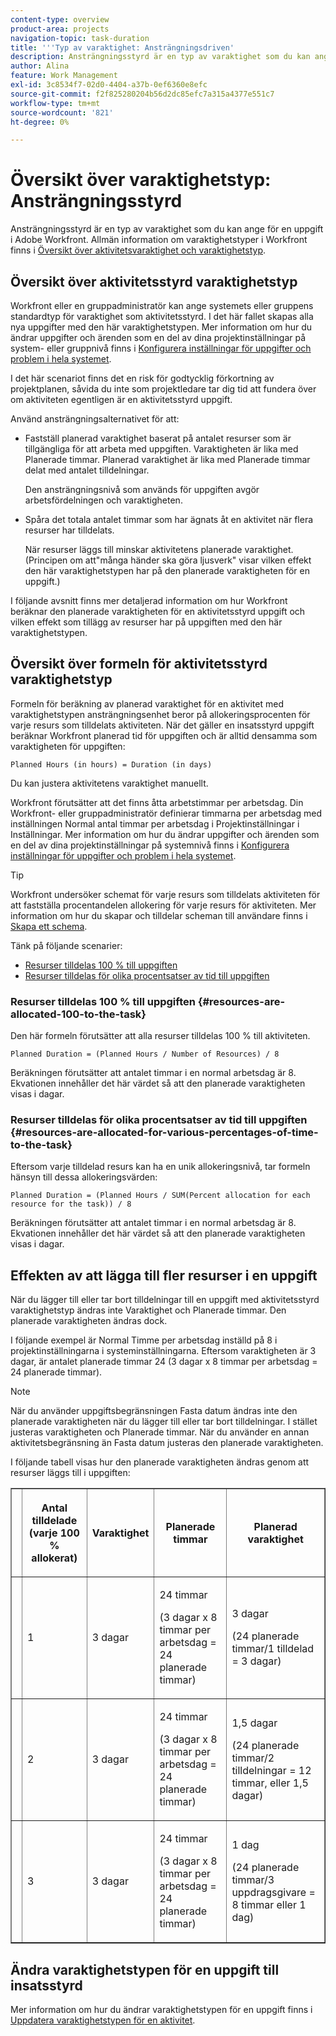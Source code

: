 ```yaml
---
content-type: overview
product-area: projects
navigation-topic: task-duration
title: '''Typ av varaktighet: Ansträngningsdriven'
description: Ansträngningsstyrd är en typ av varaktighet som du kan ange för en uppgift i Adobe Workfront. Allmän information om varaktighetstyper i Workfront finns i Översikt över Varaktighet och Varaktighetstyp.
author: Alina
feature: Work Management
exl-id: 3c8534f7-02d0-4404-a37b-0ef6360e8efc
source-git-commit: f2f825280204b56d2dc85efc7a315a4377e551c7
workflow-type: tm+mt
source-wordcount: '821'
ht-degree: 0%

---
```


# Översikt över varaktighetstyp: Ansträngningsstyrd

Ansträngningsstyrd är en typ av varaktighet som du kan ange för en uppgift i Adobe Workfront. Allmän information om varaktighetstyper i Workfront finns i [Översikt över aktivitetsvaraktighet och varaktighetstyp](../../../manage-work/tasks/taskdurtn/task-duration-and-duration-type.md).

## Översikt över aktivitetsstyrd varaktighetstyp

Workfront eller en gruppadministratör kan ange systemets eller gruppens standardtyp för varaktighet som aktivitetsstyrd. I det här fallet skapas alla nya uppgifter med den här varaktighetstypen. Mer information om hur du ändrar uppgifter och ärenden som en del av dina projektinställningar på system- eller gruppnivå finns i [Konfigurera inställningar för uppgifter och problem i hela systemet](../../../administration-and-setup/set-up-workfront/configure-system-defaults/set-task-issue-preferences.md).

I det här scenariot finns det en risk för godtycklig förkortning av projektplanen, såvida du inte som projektledare tar dig tid att fundera över om aktiviteten egentligen är en aktivitetsstyrd uppgift.

Använd ansträngningsalternativet för att:

* Fastställ planerad varaktighet baserat på antalet resurser som är tillgängliga för att arbeta med uppgiften. Varaktigheten är lika med Planerade timmar. Planerad varaktighet är lika med Planerade timmar delat med antalet tilldelningar.

   Den ansträngningsnivå som används för uppgiften avgör arbetsfördelningen och varaktigheten.

* Spåra det totala antalet timmar som har ägnats åt en aktivitet när flera resurser har tilldelats.

   När resurser läggs till minskar aktivitetens planerade varaktighet. (Principen om att&quot;många händer ska göra ljusverk&quot; visar vilken effekt den här varaktighetstypen har på den planerade varaktigheten för en uppgift.)

I följande avsnitt finns mer detaljerad information om hur Workfront beräknar den planerade varaktigheten för en aktivitetsstyrd uppgift och vilken effekt som tillägg av resurser har på uppgiften med den här varaktighetstypen.

## Översikt över formeln för aktivitetsstyrd varaktighetstyp

Formeln för beräkning av planerad varaktighet för en aktivitet med varaktighetstypen ansträngningsenhet beror på allokeringsprocenten för varje resurs som tilldelats aktiviteten. När det gäller en insatsstyrd uppgift beräknar Workfront planerad tid för uppgiften och är alltid densamma som varaktigheten för uppgiften:

```
Planned Hours (in hours) = Duration (in days)
```

Du kan justera aktivitetens varaktighet manuellt.

Workfront förutsätter att det finns åtta arbetstimmar per arbetsdag. Din Workfront- eller gruppadministratör definierar timmarna per arbetsdag med inställningen Normal antal timmar per arbetsdag i Projektinställningar i Inställningar. Mer information om hur du ändrar uppgifter och ärenden som en del av dina projektinställningar på systemnivå finns i [Konfigurera inställningar för uppgifter och problem i hela systemet](../../../administration-and-setup/set-up-workfront/configure-system-defaults/set-task-issue-preferences.md).

>[!TIP]
>
>Workfront undersöker schemat för varje resurs som tilldelats aktiviteten för att fastställa procentandelen allokering för varje resurs för aktiviteten. Mer information om hur du skapar och tilldelar scheman till användare finns i [Skapa ett schema](../../../administration-and-setup/set-up-workfront/configure-timesheets-schedules/create-schedules.md).

Tänk på följande scenarier:

* [Resurser tilldelas 100 % till uppgiften](#resources-are-allocated-100-to-the-task)
* [Resurser tilldelas för olika procentsatser av tid till uppgiften](#resources-are-allocated-for-various-percentages-of-time-to-the-task)

### Resurser tilldelas 100 % till uppgiften {#resources-are-allocated-100-to-the-task}

Den här formeln förutsätter att alla resurser tilldelas 100 % till aktiviteten.

```
Planned Duration = (Planned Hours / Number of Resources) / 8
```

Beräkningen förutsätter att antalet timmar i en normal arbetsdag är 8. Ekvationen innehåller det här värdet så att den planerade varaktigheten visas i dagar.

### Resurser tilldelas för olika procentsatser av tid till uppgiften {#resources-are-allocated-for-various-percentages-of-time-to-the-task}

Eftersom varje tilldelad resurs kan ha en unik allokeringsnivå, tar formeln hänsyn till dessa allokeringsvärden:

```
Planned Duration = (Planned Hours / SUM(Percent allocation for each resource for the task)) / 8
```

Beräkningen förutsätter att antalet timmar i en normal arbetsdag är 8. Ekvationen innehåller det här värdet så att den planerade varaktigheten visas i dagar.

## Effekten av att lägga till fler resurser i en uppgift

När du lägger till eller tar bort tilldelningar till en uppgift med aktivitetsstyrd varaktighetstyp ändras inte Varaktighet och Planerade timmar. Den planerade varaktigheten ändras dock.

I följande exempel är Normal Timme per arbetsdag inställd på 8 i projektinställningarna i systeminställningarna. Eftersom varaktigheten är 3 dagar, är antalet planerade timmar 24 (3 dagar x 8 timmar per arbetsdag = 24 planerade timmar).

>[!NOTE]
>
>När du använder uppgiftsbegränsningen Fasta datum ändras inte den planerade varaktigheten när du lägger till eller tar bort tilldelningar. I stället justeras varaktigheten och Planerade timmar. När du använder en annan aktivitetsbegränsning än Fasta datum justeras den planerade varaktigheten.

I följande tabell visas hur den planerade varaktigheten ändras genom att resurser läggs till i uppgiften:

<table border="1" cellspacing="15" cellpadding="1"> 
 <col> 
 <col> 
 <col> 
 <col> 
 <col> 
 <thead> 
  <tr> 
   <th> </th> 
   <th> <p><strong>Antal tilldelade (varje 100 % allokerat)</strong> </p> </th> 
   <th> <p><strong>Varaktighet</strong> </p> </th> 
   <th> <p><strong>Planerade timmar</strong> </p> </th> 
   <th><strong>Planerad varaktighet</strong> </th> 
  </tr> 
 </thead> 
 <tbody> 
  <tr> 
   <td> </td> 
   <td> <p>1</p> </td> 
   <td> <p>3 dagar</p> </td> 
   <td> <p>24 timmar</p> <p>(3 dagar x 8 timmar per arbetsdag = 24 planerade timmar)</p> </td> 
   <td> <p>3 dagar</p> <p>(24 planerade timmar/1 tilldelad = 3 dagar)</p> </td> 
  </tr> 
  <tr> 
   <td> </td> 
   <td> <p>2</p> </td> 
   <td> <p>3 dagar</p> </td> 
   <td> <p>24 timmar</p> <p>(3 dagar x 8 timmar per arbetsdag = 24 planerade timmar)</p> </td> 
   <td> <p>1,5 dagar</p> <p>(24 planerade timmar/2 tilldelningar = 12 timmar, eller 1,5 dagar)</p> </td> 
  </tr> 
  <tr> 
   <td> </td> 
   <td> <p>3</p> </td> 
   <td> <p>3 dagar</p> </td> 
   <td> <p>24 timmar</p> <p>(3 dagar x 8 timmar per arbetsdag = 24 planerade timmar)</p> </td> 
   <td> <p>1 dag</p> <p>(24 planerade timmar/3 uppdragsgivare = 8 timmar eller 1 dag)</p> </td> 
  </tr> 
 </tbody> 
</table>

## Ändra varaktighetstypen för en uppgift till insatsstyrd

Mer information om hur du ändrar varaktighetstypen för en uppgift finns i [Uppdatera varaktighetstypen för en aktivitet](../../../manage-work/tasks/taskdurtn/update-duration-type-of-task.md).

<!--
<p data-mc-conditions="QuicksilverOrClassic.Draft mode">(NOTE: replaced with new article linked above)</p>
-->

<!--
<ol data-mc-conditions="QuicksilverOrClassic.Draft mode">
<li value="1">Go to a task for which you want to change the Duration Type.</li>
<li value="2"> <p data-mc-conditions="QuicksilverOrClassic.Quicksilver">Click <strong>Task Details</strong> in the left panel, then in the Overview area click <strong>Duration Type</strong>. </p> </li>
<li value="3"> <p>Select <strong>Effort Driven</strong> from the drop-down menu.</p> </li>
<li value="4">Click <strong>Save</strong><strong>Changes</strong>.</li>
</ol>
-->
